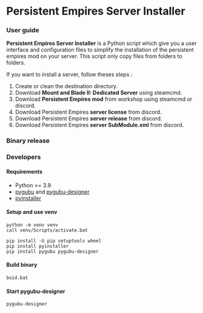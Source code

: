 # Persistent Empires Server Installer

### User guide

**Persistent Empires Server Installer** is a Python script which give you a
user interface and configuration files to simplify the installation of the
persistent empires mod on your server.
This script only copy files from folders to folders.

If you want to install a server, follow theses steps :
1. Create or clean the destination directory.
2. Download **Mount and Blade II: Dedicated Server** using steamcmd.
3. Download **Persistent Empires mod** from workshop using steamcmd or discord.
4. Download Persistent Empires **server license** from discord.
5. Download Persistent Empires **server release** from discord.
6. Download Persistent Empires **server SubModule.xml** from discord.

### Binary release


### Developers

#### Requirements
* Python >= 3.9
* [pygubu](https://github.com/alejandroautalan/pygubu) and [pygubu-designer](https://github.com/alejandroautalan/pygubu-designer)
* [pyinstaller](https://pyinstaller.org/en/stable/)

#### Setup and use venv
```
python -m venv venv
call venv/Scripts/activate.bat

pip install -U pip setuptools wheel
pip install pyinstaller
pip install pygubu pygubu-designer
```

#### Build binary
```
buid.bat
```

#### Start pygubu-designer
```
pygubu-designer
```
